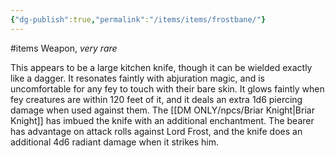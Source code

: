 ```yaml
---
{"dg-publish":true,"permalink":"/items/items/frostbane/"}
---
```


#items
Weapon, *very rare*

This appears to be a large kitchen knife, though it can be wielded exactly like a dagger. 
It resonates faintly with abjuration magic, and is uncomfortable for any fey to touch with their bare skin. It glows faintly when fey creatures are within 120 feet of it, and it deals an extra 1d6 piercing damage when used against them.
The [[DM ONLY/npcs/Briar Knight\|Briar Knight]] has imbued the knife with an additional enchantment. The bearer has advantage on attack rolls against Lord Frost, and the knife does an additional 4d6 radiant damage when it strikes him.